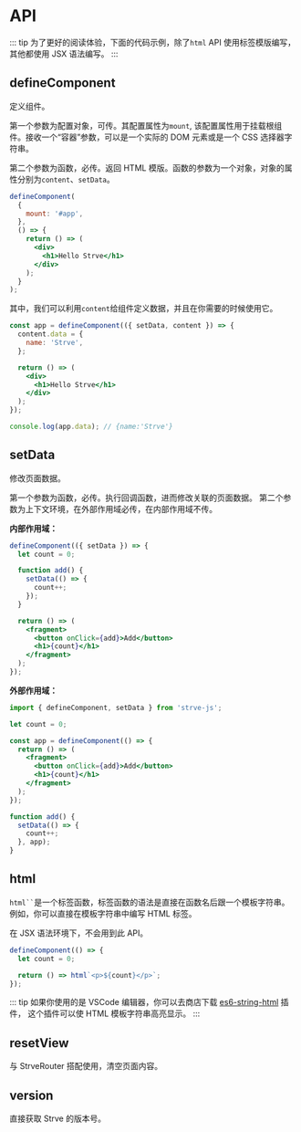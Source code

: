# API

::: tip
为了更好的阅读体验，下面的代码示例，除了`html` API 使用标签模版编写， 其他都使用 JSX 语法编写。
:::

## defineComponent

定义组件。

第一个参数为配置对象，可传。其配置属性为`mount`, 该配置属性用于挂载根组件。接收一个“容器”参数，可以是一个实际的 DOM 元素或是一个 CSS 选择器字符串。

第二个参数为函数，必传。返回 HTML 模版。函数的参数为一个对象，对象的属性分别为`content`、`setData`。

```jsx
defineComponent(
  {
    mount: '#app',
  },
  () => {
    return () => (
      <div>
        <h1>Hello Strve</h1>
      </div>
    );
  }
);
```

其中，我们可以利用`content`给组件定义数据，并且在你需要的时候使用它。

```jsx
const app = defineComponent(({ setData, content }) => {
  content.data = {
    name: 'Strve',
  };

  return () => (
    <div>
      <h1>Hello Strve</h1>
    </div>
  );
});

console.log(app.data); // {name:'Strve'}
```

## setData

修改页面数据。

第一个参数为函数，必传。执行回调函数，进而修改关联的页面数据。
第二个参数为上下文环境，在外部作用域必传，在内部作用域不传。

**内部作用域：**

```jsx
defineComponent(({ setData }) => {
  let count = 0;

  function add() {
    setData(() => {
      count++;
    });
  }

  return () => (
    <fragment>
      <button onClick={add}>Add</button>
      <h1>{count}</h1>
    </fragment>
  );
});
```

**外部作用域：**

```jsx
import { defineComponent, setData } from 'strve-js';

let count = 0;

const app = defineComponent(() => {
  return () => (
    <fragment>
      <button onClick={add}>Add</button>
      <h1>{count}</h1>
    </fragment>
  );
});

function add() {
  setData(() => {
    count++;
  }, app);
}
```

## html

` html`` `是一个标签函数，标签函数的语法是直接在函数名后跟一个模板字符串。 例如，你可以直接在模板字符串中编写 HTML 标签。

在 JSX 语法环境下，不会用到此 API。

```js
defineComponent(() => {
  let count = 0;

  return () => html`<p>${count}</p>`;
});
```

::: tip
如果你使用的是 VSCode 编辑器，你可以去商店下载 [es6-string-html](https://marketplace.visualstudio.com/items?itemName=Tobermory.es6-string-html) 插件，
这个插件可以使 HTML 模板字符串高亮显示。
:::

## resetView

与 StrveRouter 搭配使用，清空页面内容。

## version

直接获取 Strve 的版本号。
